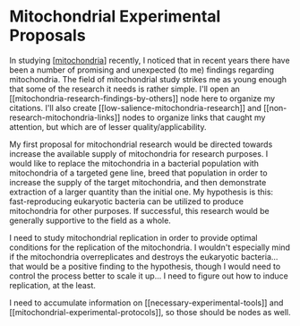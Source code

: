 # Mitochondrial Experimental Proposals

In studying [[mitochondria]] recently, I noticed that in recent years there have been a number of promising and unexpected (to me) findings regarding mitochondria.  The field of mitochondrial study strikes me as young enough that some of the research it needs is rather simple.  I'll open an [[mitochondria-research-findings-by-others]] node here to organize my citations.  I'll also create [[low-salience-mitochondria-research]] and [[non-research-mitochondria-links]] nodes to organize links that caught my attention, but which are of lesser quality/applicability.

My first proposal for mitochondrial research would be directed towards increase the available supply of mitochondria for research purposes.  I would like to replace the mitochondria in a bacterial population with mitochondria of a targeted gene line, breed that population in order to increase the supply of the target mitochondria, and then demonstrate extraction of a larger quantity than the initial one.  My hypothesis is this: fast-reproducing eukaryotic bacteria can be utilized to produce mitochondria for other purposes.  If successful, this research would be generally supportive to the field as a whole.

I need to study mitochondrial replication in order to provide optimal conditions for the replication of the mitochondria.  I wouldn't especially mind if the mitochondria overreplicates and destroys the eukaryotic bacteria... that would be a positive finding to the hypothesis, though I would need to control the process better to scale it up...  I need to figure out how to induce replication, at the least.

I need to accumulate information on [[necessary-experimental-tools]] and [[mitochondrial-experimental-protocols]], so those should be nodes as well.

[//begin]: # "Autogenerated link references for markdown compatibility"
[mitochondria]: mitochondria "Mitochondria"
[//end]: # "Autogenerated link references"